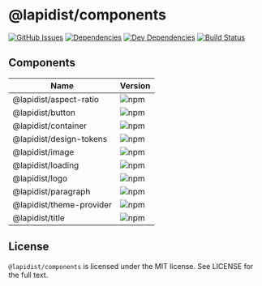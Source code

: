 # @lapidist/components

[![GitHub Issues](https://img.shields.io/github/issues/bylapidist/components.svg?style=flat)](https://github.com/bylapidist/components/issues)
[![Dependencies](https://david-dm.org/bylapidist/components/status.svg?style=flat)](https://david-dm.org/bylapidist/components)
[![Dev Dependencies](https://david-dm.org/bylapidist/components/dev-status.svg)](https://david-dm.org/bylapidist/components?type=dev)
[![Build Status](https://travis-ci.org/bylapidist/components.svg?branch=master)](https://travis-ci.org/bylapidist/components)

## Components

| Name                           | Version                        |
| ------------------------------ | ------------------------------ |
| @lapidist/aspect-ratio         | ![npm](https://img.shields.io/npm/v/@lapidist/aspect-ratio)
| @lapidist/button               | ![npm](https://img.shields.io/npm/v/@lapidist/button)
| @lapidist/container            | ![npm](https://img.shields.io/npm/v/@lapidist/container)
| @lapidist/design-tokens        | ![npm](https://img.shields.io/npm/v/@lapidist/design-tokens)
| @lapidist/image                | ![npm](https://img.shields.io/npm/v/@lapidist/image)
| @lapidist/loading              | ![npm](https://img.shields.io/npm/v/@lapidist/loading)
| @lapidist/logo                 | ![npm](https://img.shields.io/npm/v/@lapidist/logo)
| @lapidist/paragraph            | ![npm](https://img.shields.io/npm/v/@lapidist/paragraph)
| @lapidist/theme-provider       | ![npm](https://img.shields.io/npm/v/@lapidist/theme-provider)
| @lapidist/title                | ![npm](https://img.shields.io/npm/v/@lapidist/title)


## License
`@lapidist/components` is licensed under the MIT license. See LICENSE for the full text.
